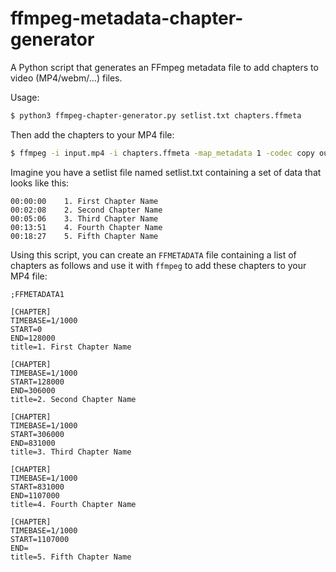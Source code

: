 # ffmpeg-metadata-chapter-generator
A Python script that generates an FFmpeg metadata file to add chapters to video (MP4/webm/...) files.

Usage:

```bash
$ python3 ffmpeg-chapter-generator.py setlist.txt chapters.ffmeta
```

Then add the chapters to your MP4 file:

```bash
$ ffmpeg -i input.mp4 -i chapters.ffmeta -map_metadata 1 -codec copy output.mp4
```

Imagine you have a setlist file named setlist.txt containing a set of data that looks like this:

```
00:00:00	1. First Chapter Name
00:02:08	2. Second Chapter Name
00:05:06	3. Third Chapter Name
00:13:51	4. Fourth Chapter Name
00:18:27	5. Fifth Chapter Name
```

Using this script, you can create an `FFMETADATA` file containing a list of chapters as follows and use it with `ffmpeg` to add these chapters to your MP4 file:

```
;FFMETADATA1

[CHAPTER]
TIMEBASE=1/1000
START=0
END=128000
title=1. First Chapter Name

[CHAPTER]
TIMEBASE=1/1000
START=128000
END=306000
title=2. Second Chapter Name

[CHAPTER]
TIMEBASE=1/1000
START=306000
END=831000
title=3. Third Chapter Name

[CHAPTER]
TIMEBASE=1/1000
START=831000
END=1107000
title=4. Fourth Chapter Name

[CHAPTER]
TIMEBASE=1/1000
START=1107000
END=
title=5. Fifth Chapter Name
```